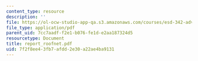 ```yaml
---
content_type: resource
description: ''
file: https://ol-ocw-studio-app-qa.s3.amazonaws.com/courses/esd-342-advanced-system-architecture-spring-2006/7f2f8ee43fb7afdd2e30a22ae4ba9131_report_roofnet.pdf
file_type: application/pdf
parent_uid: 7cc7aadf-f2e1-b076-fe1d-e2aa187324d5
resourcetype: Document
title: report_roofnet.pdf
uid: 7f2f8ee4-3fb7-afdd-2e30-a22ae4ba9131
---
```

